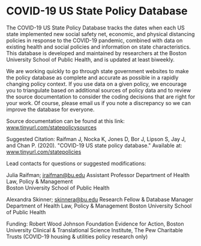 # COVID-19 US State Policy Database


The COVID-19 US State Policy Database tracks the dates when each US state implemented new social safety net, economic, and physical distancing policies in response to the COVID-19 pandemic, combined with data on existing health and social policies and information on state characteristics. This database is developed and maintained by researchers at the Boston University School of Public Health, and is updated at least biweekly.

We are working quickly to go through state government websites to make the policy database as complete and accurate as possible in a rapidly changing policy context. If you use data on a given policy, we encourage you to triangulate based on additional sources of policy data and to review the source documentation to consider the coding decisions that are right for your work. Of course, please email us if you note a discrepancy so we can improve the database for everyone.

Source documentation can be found at this link: www.tinyurl.com/statepolicysources

Suggested Citation: Raifman J, Nocka K, Jones D, Bor J, Lipson S, Jay J, and Chan P. (2020). "COVID-19 US state policy database." Available at: www.tinyurl.com/statepolicies

Lead contacts for questions or suggested modifications:

Julia Raifman;	jraifman@bu.edu
Assistant Professor	
Department of Health Law, Policy & Management	
Boston University School of Public Health	
	
Alexandra Skinner;	skinnera@bu.edu
Research Fellow & Database Manager	
Department of Health Law, Policy & Management
Boston University School of Public Health	

Funding:
Robert Wood Johnson Foundation Evidence for Action, Boston University Clinical & Translational Science Institute, The Pew Charitable Trusts (COVID-19 housing & utilities policy research only)
